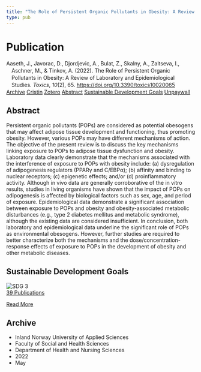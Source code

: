 ```yaml
---
title: "The Role of Persistent Organic Pollutants in Obesity: A Review of Laboratory and Epidemiological Studies"
type: pub
---
```

<h1>Publication</h1>
<article id="csl-bib-container-ZA8JFHUZ" class="csl-bib-container">
  <div class="csl-bib-body" style="line-height: 1.35; padding-left: 1em; text-indent:-1em;">
  <div class="csl-entry">Aaseth, J., Javorac, D., Djordjevic, A., Bulat, Z., Skalny, A., Zaitseva, I., Aschner, M., &amp; Tinkov, A. (2022). The Role of Persistent Organic Pollutants in Obesity: A Review of Laboratory and Epidemiological Studies. <i>Toxics</i>, <i>10</i>(2), 65. <a href="https://doi.org/10.3390/toxics10020065">https://doi.org/10.3390/toxics10020065</a></div>
</div>
  <div class="csl-bib-buttons">
    <a href="#taxonomy-article-ZA8JFHUZ" class="csl-bib-button">Archive</a>
    <a href="https://app.cristin.no/results/show.jsf?id=2026956" alt="Cristin URL" class="csl-bib-button">Cristin</a>
    <a href="http://zotero.org/groups/5022929/items/ZA8JFHUZ" alt="Zotero URL" class="csl-bib-button">Zotero</a>
    <a href="#abstract-article-ZA8JFHUZ" class="csl-bib-button">Abstract</a>
    <a href="#sdg-article-ZA8JFHUZ" class="csl-bib-button">Sustainable Development Goals</a>
    <a href="https://www.mdpi.com/2305-6304/10/2/65/pdf?version=1644459544" class="csl-bib-button">Unpaywall</a>
  </div>
  <div id="csl-bib-meta-container-ZA8JFHUZ"></div>
</article>
<div id="csl-bib-meta-ZA8JFHUZ" class="csl-bib-meta">
  <article id="abstract-article-ZA8JFHUZ" class="abstract-article">
    <h1>Abstract</h1>
    Persistent organic pollutants (POPs) are considered as potential obesogens that may affect adipose tissue development and functioning, thus promoting obesity. However, various POPs may have different mechanisms of action. The objective of the present review is to discuss the key mechanisms linking exposure to POPs to adipose tissue dysfunction and obesity. Laboratory data clearly demonstrate that the mechanisms associated with the interference of exposure to POPs with obesity include: (a) dysregulation of adipogenesis regulators (PPARγ and C/EBPα); (b) affinity and binding to nuclear receptors; (c) epigenetic effects; and/or (d) proinflammatory activity. Although in vivo data are generally corroborative of the in vitro results, studies in living organisms have shown that the impact of POPs on adipogenesis is affected by biological factors such as sex, age, and period of exposure. Epidemiological data demonstrate a significant association between exposure to POPs and obesity and obesity-associated metabolic disturbances (e.g., type 2 diabetes mellitus and metabolic syndrome), although the existing data are considered insufficient. In conclusion, both laboratory and epidemiological data underline the significant role of POPs as environmental obesogens. However, further studies are required to better characterize both the mechanisms and the dose/concentration-response effects of exposure to POPs in the development of obesity and other metabolic diseases.
  </article>
  <article id="sdg-article-ZA8JFHUZ" class="sdg-article">
    <h1>Sustainable Development Goals</h1>
    <div class="sdg-container"><div id="sdg3" class="sdg">
<img src="{{< params subfolder >}}images/sdg/sdg03_en.png" class="image" alt="SDG 3">
<div class="sdg-overlay">
<a href="{{< params subfolder >}}en/archive/?sdg=3#archive" class="sdg-publication-count"><span>39</span> Publications</a>
<p><a href="https://sdgs.un.org/goals/goal3" class="sdg-read-more">Read More</a></p>
</div>
</div></div>
  </article>
  <article id="taxonomy-article-ZA8JFHUZ" class="taxonomy-article">
    <h1>Archive</h1>
    <ul>
      <li>Inland Norway University of Applied Sciences</li>
      <li>Faculty of Social and Health Sciences</li>
      <li>Department of Health and Nursing Sciences</li>
      <li>2022</li>
      <li>May</li>
    </ul>
  </article>
</div>
